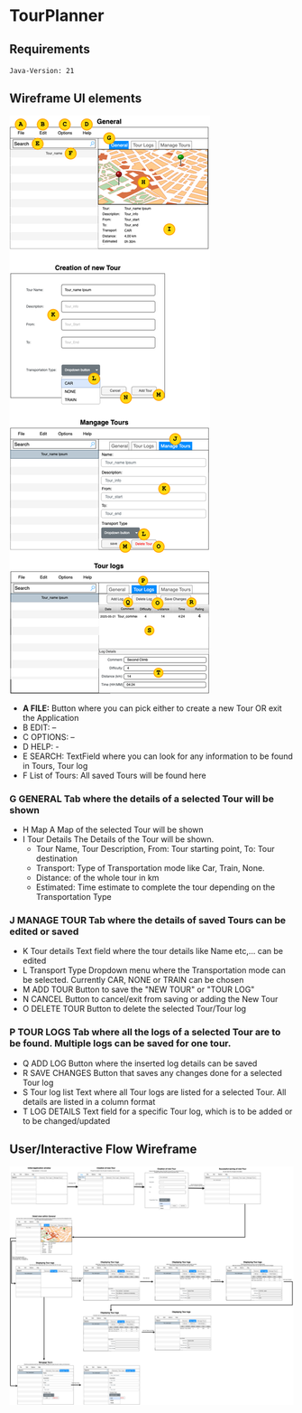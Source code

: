 # TourPlanner

## Requirements
```
Java-Version: 21
```





## Wireframe UI elements
![Picture UI elements](TPUIelements.png)

* **A	FILE:**	 	Button where you can pick either to create a new Tour OR exit the Application  
* B	EDIT: 		–  
* C	OPTIONS:	–  
* D	HELP:		-  
* E	SEARCH:		TextField where you can look for any information to be found in Tours, Tour log  
* F	List of Tours:	All saved Tours will be found here  
### G GENERAL Tab where the details of a selected Tour will be shown  
* H	Map		A Map of the selected Tour will be shown  
* I	Tour Details	The Details of the Tour will be shown.
  * Tour Name, Tour Description, From: Tour starting point, To: Tour destination
  * Transport: Type of Transportation mode like Car, Train, None.
  * Distance: of the whole tour in km
  * Estimated: Time estimate to complete the tour depending on the Transportation Type
### J MANAGE TOUR Tab where the details of saved Tours can be edited or saved  
* K	Tour details	Text field where the tour details like Name etc,... can be edited  
* L	Transport Type	Dropdown menu where the Transportation mode can be selected. Currently CAR, NONE or TRAIN can be chosen  
* M	ADD TOUR	Button to save the "NEW TOUR" or "TOUR LOG"  
* N	CANCEL		Button to cancel/exit from saving or adding the New Tour  
* O	DELETE TOUR	Button to delete the selected Tour/Tour log  
### P TOUR LOGS	Tab where all the logs of a selected Tour are to be found. Multiple logs can be saved for one tour.  
* Q	ADD LOG		Button where the inserted log details can be saved  
* R	SAVE CHANGES	Button that saves any changes done for a selected Tour log  
* S	Tour log list	Text where all Tour logs are listed for a selected Tour. All details are listed in a column format  
* T	LOG DETAILS	Text field for a specific Tour log, which is to be added or to be changed/updated  

## User/Interactive Flow Wireframe  
![Pic Wireframe](TPWireframe.png)